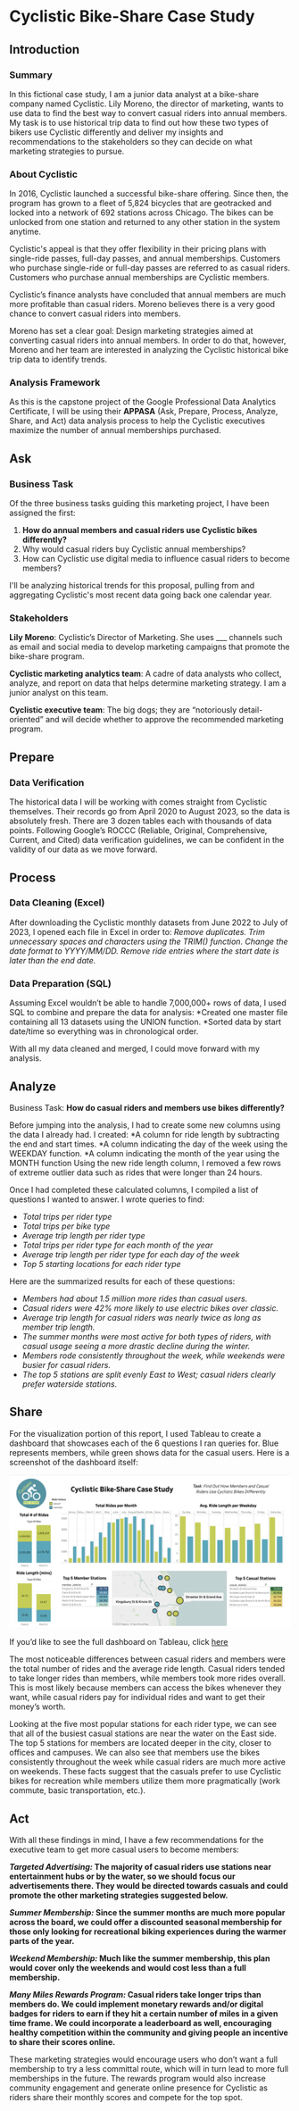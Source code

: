 # Cyclistic Bike-Share Case Study

## Introduction

### Summary
In this fictional case study, I am a junior data analyst at a bike-share company named Cyclistic. Lily Moreno, the director of marketing, wants to use data to find the best way to convert casual riders into annual members. My task is to use historical trip data to find out how these two types of bikers use Cyclistic differently and deliver my insights and recommendations to the stakeholders so they can decide on what marketing strategies to pursue. 

### About Cyclistic
In 2016, Cyclistic launched a successful bike-share offering. Since then, the program has grown to a fleet of 5,824 bicycles that are geotracked and locked into a network of 692 stations across Chicago. The bikes can be unlocked from one station and returned to any other station in the system anytime. 

Cyclistic's appeal is that they offer flexibility in their pricing plans with single-ride passes, full-day passes, and annual memberships. Customers who purchase single-ride or full-day passes are 
referred to as casual riders. Customers who purchase annual memberships are Cyclistic members. 

Cyclistic’s finance analysts have concluded that annual members are much more profitable than casual riders. Moreno believes there is a very good chance to convert casual riders into members. 

Moreno has set a clear goal: Design marketing strategies aimed at converting casual riders into annual members. In order to do that, however, Moreno and her team are interested in analyzing the Cyclistic historical bike trip data to identify trends. 

### Analysis Framework
As this is the capstone project of the Google Professional Data Analytics Certificate, I will be using their **APPASA** (Ask, Prepare, Process, Analyze, Share, and Act) data analysis process to help the Cyclistic executives maximize the number of annual memberships purchased. 


## Ask

### Business Task
Of the three business tasks guiding this marketing project, I have been assigned the first:

1.	**How do annual members and casual riders use Cyclistic bikes differently?**
2.	Why would casual riders buy Cyclistic annual memberships?
3.	How can Cyclistic use digital media to influence casual riders to become members?

I'll be analyzing historical trends for this proposal, pulling from and aggregating Cyclistic's most recent data going back one calendar year. 

### Stakeholders
**Lily Moreno**: Cyclistic’s Director of Marketing. She uses ___ channels such as email and social media to develop marketing campaigns that promote the bike-share program.

**Cyclistic marketing analytics team**: A cadre of data analysts who collect, analyze, and report on data that helps determine marketing strategy. I am a junior analyst on this team. 

**Cyclistic executive team**: The big dogs; they are “notoriously detail-oriented” and will decide whether to approve the recommended marketing program.

## Prepare
### Data Verification
The historical data I will be working with comes straight from Cyclistic themselves. Their records go from April 2020 to August 2023, so the data is absolutely fresh. There are 3 dozen tables each with thousands of data points. Following Google’s ROCCC (Reliable, Original, Comprehensive, Current, and Cited) data verification guidelines, we can be confident in the validity of our data as we move forward.

## Process
### Data Cleaning (Excel)
After downloading the Cyclistic monthly datasets from June 2022 to July of 2023, I opened each file in Excel in order to: 
*Remove duplicates.*
*Trim unnecessary spaces and characters using the TRIM() function.*
*Change the date format to YYYY/MM/DD.*
*Remove ride entries where the start date is later than the end date.*

### Data Preparation (SQL) 
Assuming Excel wouldn’t be able to handle 7,000,000+ rows of data, I used SQL to combine and prepare the data for analysis: 
*Created one master file containing all 13 datasets using the UNION function.
*Sorted data by start date/time so everything was in chronological order.

With all my data cleaned and merged, I could move forward with my analysis. 


## Analyze
Business Task: **How do casual riders and members use bikes differently?**

Before jumping into the analysis, I had to create some new columns using the data I already had. I created:
*A column for ride length by subtracting the end and start times.
*A column indicating the day of the week using the WEEKDAY function.
*A column indicating the month of the year using the MONTH function
Using the new ride length column, I removed a few rows of extreme outlier data such as rides that were longer than 24 hours.

Once I had completed these calculated columns, I compiled a list of questions I wanted to answer. I wrote queries to find: 
* *Total trips per rider type*
* *Total trips per bike type*
* *Average trip length per rider type*
* *Total trips per rider type for each month of the year*
* *Average trip length per rider type for each day of the week*
* *Top 5 starting locations for each rider type*

Here are the summarized results for each of these questions:
* *Members had about 1.5 million more rides than casual users.*
* *Casual riders were 42% more likely to use electric bikes over classic.*
* *Average trip length for casual riders was nearly twice as long as member trip length.*
* *The summer months were most active for both types of riders, with casual usage seeing a more drastic decline during the winter.*
* *Members rode consistently throughout the week, while weekends were busier for casual riders.*
* *The top 5 stations are split evenly East to West; casual riders clearly prefer waterside stations.*

## Share
For the visualization portion of this report, I used Tableau to create a dashboard that showcases each of the 6 questions I ran queries for. Blue represents members, while green shows data for the casual users. Here is a screenshot of the dashboard itself:

![Dashboard.png](https://github.com/AdamKTeske/Google_Data_Analytics_Certificate/blob/2296b0cf428b4922eec3de7be4767d796c03d1c9/Dashboard.png)

If you’d like to see the full dashboard on Tableau, click [here]( https://public.tableau.com/views/BikesCaseStudy/Dashboard1?:language=en-US&:display_count=n&:origin=viz_share_link)

The most noticeable differences between casual riders and members were the total number of rides and the average ride length. Casual riders tended to take longer rides than members, while members took more rides overall. This is most likely because members can access the bikes whenever they want, while casual riders pay for individual rides and want to get their money’s worth. 

Looking at the five most popular stations for each rider type, we can see that all of the busiest casual stations are near the water on the East side. The top 5 stations for members are located deeper in the city, closer to offices and campuses. We can also see that members use the bikes consistently throughout the week while casual riders are much more active on weekends. These facts suggest that the casuals prefer to use Cyclistic bikes for recreation while members utilize them more pragmatically (work commute, basic transportation, etc.).


## Act
With all these findings in mind, I have a few recommendations for the executive team to get more casual users to become members: 

***Targeted Advertising:* The majority of casual riders use stations near entertainment hubs or by the water, so we should focus our advertisements there. They would be directed towards casuals and could promote the other marketing strategies suggested below.**

***Summer Membership:* Since the summer months are much more popular across the board, we could offer a discounted seasonal membership for those only looking for recreational biking experiences during the warmer parts of the year.**

***Weekend Membership:* Much like the summer membership, this plan would cover only the weekends and would cost less than a full membership.**

***Many Miles Rewards Program:* Casual riders take longer trips than members do. We could implement monetary rewards and/or digital badges for riders to earn if they hit a certain number of miles in a given time frame. We could incorporate a leaderboard as well, encouraging healthy competition within the community and giving people an incentive to share their scores online.**

These marketing strategies would encourage users who don’t want a full membership to try a less committal route, which will in turn lead to more full memberships in the future. The rewards program would also increase community engagement and generate online presence for Cyclistic as riders share their monthly scores and compete for the top spot. 



